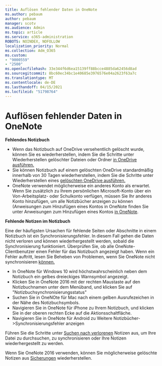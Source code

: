 ```yaml
---
title: Auflösen fehlender Daten in OneNote
ms.author: pebaum
author: pebaum
manager: scotv
ms.audience: Admin
ms.topic: article
ms.service: o365-administration
ROBOTS: NOINDEX, NOFOLLOW
localization_priority: Normal
ms.collection: Adm_O365
ms.custom:
- "9000559"
- "2500"
ms.openlocfilehash: 33e344f6d6ea15139ff88bcce4885da62456d8ad
ms.sourcegitcommit: 8bc60ec34bc1e40685e3976576e04a2623f63a7c
ms.translationtype: MT
ms.contentlocale: de-DE
ms.lasthandoff: 04/15/2021
ms.locfileid: "51798764"
---
```

# <a name="resolving-missing-data-in-onenote"></a>Auflösen fehlender Daten in OneNote

**Fehlendes Notizbuch**

- Wenn das Notizbuch auf OneDrive versehentlich gelöscht wurde, können Sie es wiederherstellen, indem Sie die Schritte unter Wiederherstellen gelöschter Dateien oder Ordner [in OneDrive ausführen.](https://support.office.com/article/949ada80-0026-4db3-a953-c99083e6a84f)
- Sie können Notizbuch auf einem gelöschten OneDrive standardmäßig innerhalb von 30 Tagen wiederherstellen, indem Sie die Schritte unter Wiederherstellen eines [gelöschten OneDrive ausführen.](https://docs.microsoft.com/onedrive/restore-deleted-onedrive)
- OneNote verwendet möglicherweise ein anderes Konto als erwartet. Wenn Sie zusätzlich zu Ihrem persönlichen Microsoft-Konto über ein Von-Arbeitsplatz- oder Schulkonto verfügen, müssen Sie Ihr anderes Konto hinzufügen, um alle Notizbücher anzeigen zu können (Anweisungen zum Hinzufügen eines Kontos in OneNote finden Sie unter Anweisungen zum Hinzufügen eines Kontos [in OneNote](https://support.office.com/article/5afff855-54ee-47e4-a773-db048d4ac299).

**Fehlende Notizen im Notizbuch**

Eine der häufigsten Ursachen für fehlende Seiten oder Abschnitte in einem Notizbuch ist ein Synchronisierungsfehler. In diesem Fall gehen die Daten nicht verloren und können wiederhergestellt werden, sobald die Synchronisierung funktioniert. Überprüfen Sie, ob alle OneNote-Clientbenutzer einen Fehler für das Notizbuch angezeigt haben. Wenn ein Fehler auftritt, lesen Sie Beheben von Problemen, wenn Sie OneNote nicht synchronisieren [können.](https://support.office.com/article/299495ef-66d1-448f-90c1-b785a6968d45)

- In OneNote für Windows 10 wird höchstwahrscheinlich neben dem Notizbuch ein gelbes dreieckiges Warnsymbol angezeigt.
- Klicken Sie in OneNote 2016 mit der rechten Maustaste auf den Notizbuchnamen unter dem Menüband, und klicken Sie auf "Notizbuchsynchronisierungsstatus"
- Suchen Sie in OneNOte für Mac nach einem gelben Ausrufezeichen in der Nähe des Notizbuchsymbols.
- Navigieren Sie in OneNote für iPhone zu Ihrem Notizbuch, und klicken Sie in der oberen rechten Ecke auf die Aktionsschaltfläche.
- Navigieren Sie in OneNote für Android zu Weitere Notizbücher->Synchronisierungsfehler anzeigen

Führen Sie die Schritte unter [Suchen nach verlorenen](https://support.office.com/article/32cb2bd7-afe7-44d2-a711-398a88421287) Notizen aus, um Ihre Datei zu durchsuchen, zu synchronisieren oder Ihre Notizen wiederhergestellt zu werden.

Wenn Sie OneNote 2016 verwenden, können Sie möglicherweise gelöschte Notizen aus [Sicherungen](https://support.office.com/article/32ed1036-74fd-4c21-bc28-033a486e6b14) wiederherstellen.